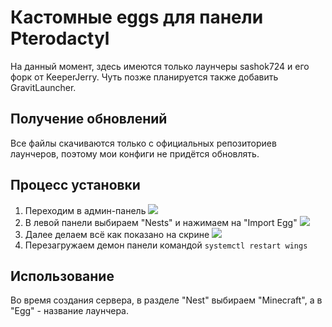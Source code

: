 # Кастомные eggs для панели Pterodactyl

На данный момент, здесь имеются только лаунчеры sashok724 и его форк от KeeperJerry. Чуть позже планируется также добавить GravitLauncher.

## Получение обновлений

Все файлы скачиваются только с официальных репозиториев лаунчеров, поэтому мои конфиги не придётся обновлять.

## Процесс установки

1. Переходим в админ-панель
![](https://i.imgur.com/LUTz4Co.jpg)
2. В левой панели выбираем "Nests" и нажимаем на "Import Egg"
![](https://i.imgur.com/wCC3Whu.jpg)
3. Далее делаем всё как показано на скрине
![](https://i.imgur.com/qQrgHK5.jpg)
4. Перезагружаем демон панели командой ```systemctl restart wings```

## Использование

Во время создания сервера, в разделе "Nest" выбираем "Minecraft", а в "Egg" - название лаунчера.
